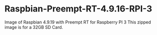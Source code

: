 # Raspbian-Preempt-RT-4.9.16-RPI-3
Image of Raspbian 4.9.19 with Preempt RT for Raspberry PI 3
This zipped image is for a 32GB SD Card.
